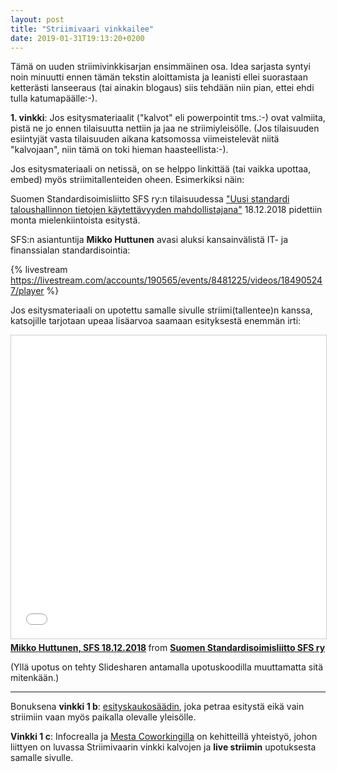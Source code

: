 ```yaml
---
layout: post
title: "Striimivaari vinkkailee"
date: 2019-01-31T19:13:20+0200
---
```


Tämä on uuden striimivinkkisarjan ensimmäinen osa. Idea sarjasta syntyi noin minuutti ennen tämän tekstin aloittamista ja leanisti ellei suorastaan ketterästi lanseeraus (tai ainakin blogaus) siis tehdään niin pian, ettei ehdi tulla katumapäälle:-).<!--more-->

**1. vinkki**: Jos esitysmateriaalit ("kalvot" eli powerpointit tms.:-) ovat valmiita, pistä ne jo ennen tilaisuutta nettiin ja jaa ne striimiyleisölle. (Jos tilaisuuden esiintyjät vasta tilaisuuden aikana katsomossa viimeistelevät niitä "kalvojaan", niin tämä on toki hieman haasteellista:-).

Jos esitysmateriaali on netissä, on se helppo linkittää (tai vaikka upottaa, embed) myös striimitallenteiden oheen. Esimerkiksi näin:

Suomen Standardisoimisliitto SFS ry:n tilaisuudessa ["Uusi standardi taloushallinnon tietojen käytettävyyden mahdollistajana"](https://www.sfs.fi/ajankohtaista/tapahtumakalenteri/uusi_standardi_taloushallinnon_tietojen_kaytettavyyden_mahdollistajana.125.html) 18.12.2018 pidettiin monta mielenkiintoista esitystä.

SFS:n asiantuntija **Mikko Huttunen** avasi aluksi kansainvälistä IT- ja finanssialan standardisointia: 

{% livestream https://livestream.com/accounts/190565/events/8481225/videos/184905247/player %}

Jos esitysmateriaali on upotettu samalle sivulle striimi(tallentee)n kanssa, katsojille tarjotaan upeaa lisäarvoa saamaan esityksestä enemmän irti:

<iframe src="//www.slideshare.net/slideshow/embed_code/key/ifNQeqPWDBGQ01" width="595" height="485" frameborder="0" marginwidth="0" marginheight="0" scrolling="no" style="border:1px solid #CCC; border-width:1px; margin-bottom:5px; width: 100%;" allowfullscreen> </iframe>
<div style="margin-bottom:5px"> <strong> <a href="//www.slideshare.net/SuomenStandardisoimisliitto/mikko-huttunen-sfs-18122018" title="Mikko Huttunen, SFS 18.12.2018" target="_blank">Mikko Huttunen, SFS 18.12.2018</a> </strong> from <strong><a href="https://www.slideshare.net/SuomenStandardisoimisliitto" target="_blank">Suomen Standardisoimisliitto SFS ry</a></strong> </div>

(Yllä upotus on tehty Slidesharen antamalla upotuskoodilla muuttamatta sitä mitenkään.) 

* * * 

Bonuksena **vinkki 1 b**: [esityskaukosäädin](https://www.infocrea.fi/blogi/2018/04/screeniosoittelut-nakymaan/), joka petraa esitystä eikä vain striimiin vaan myös paikalla olevalle yleisölle.

**Vinkki 1 c**: Infocrealla ja [Mesta Coworkingilla]() on kehitteillä yhteistyö, johon liittyen on luvassa Striimivaarin vinkki kalvojen ja **live striimin** upotuksesta samalle sivulle. 